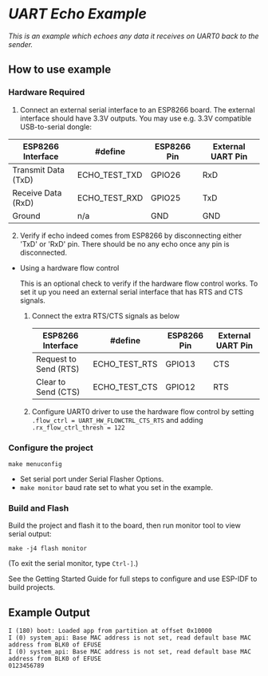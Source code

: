 # _UART Echo Example_

_This is an example which echoes any data it receives on UART0 back to the sender._

## How to use example

### Hardware Required

1. Connect an external serial interface to an ESP8266 board. The external interface should have 3.3V outputs. You may use e.g. 3.3V compatible USB-to-serial dongle:  

  | ESP8266 Interface | #define | ESP8266 Pin | External UART Pin |  
  | --- | --- | --- | --- |  
  | Transmit Data (TxD) | ECHO_TEST_TXD | GPIO26 | RxD |  
  | Receive Data (RxD) | ECHO_TEST_RXD | GPIO25 | TxD |  
  | Ground | n/a | GND | GND |  

2. Verify if echo indeed comes from ESP8266 by disconnecting either 'TxD' or 'RxD' pin. There should be no any echo once any pin is disconnected.

* Using a hardware flow control

  This is an optional check to verify if the hardware flow control works. To set it up you need an external serial interface that has RTS and CTS signals. 

  1. Connect the extra RTS/CTS signals as below  

      | ESP8266 Interface | #define | ESP8266 Pin | External UART Pin |  
      | --- | --- | --- | --- |  
      | Request to Send (RTS) | ECHO_TEST_RTS | GPIO13 | CTS |  
      | Clear to Send (CTS) | ECHO_TEST_CTS | GPIO12 | RTS |  
  
  2. Configure UART0 driver to use the hardware flow control by setting `.flow_ctrl = UART_HW_FLOWCTRL_CTS_RTS` and adding `.rx_flow_ctrl_thresh = 122`

### Configure the project

```
make menuconfig
```

* Set serial port under Serial Flasher Options.  
* `make monitor` baud rate set to what you set in the example.


### Build and Flash

Build the project and flash it to the board, then run monitor tool to view serial output:

```
make -j4 flash monitor
```

(To exit the serial monitor, type ``Ctrl-]``.)

See the Getting Started Guide for full steps to configure and use ESP-IDF to build projects.

## Example Output  

```
I (180) boot: Loaded app from partition at offset 0x10000
I (0) system_api: Base MAC address is not set, read default base MAC address from BLK0 of EFUSE
I (0) system_api: Base MAC address is not set, read default base MAC address from BLK0 of EFUSE
0123456789
```